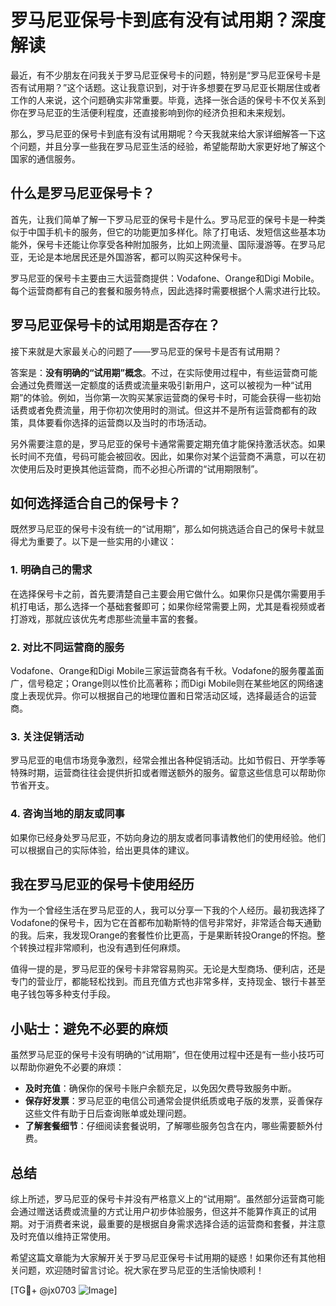 # 罗马尼亚保号卡到底有没有试用期？深度解读

最近，有不少朋友在问我关于罗马尼亚保号卡的问题，特别是“罗马尼亚保号卡是否有试用期？”这个话题。这让我意识到，对于许多想要在罗马尼亚长期居住或者工作的人来说，这个问题确实非常重要。毕竟，选择一张合适的保号卡不仅关系到你在罗马尼亚的生活便利程度，还直接影响到你的经济负担和未来规划。

那么，罗马尼亚的保号卡到底有没有试用期呢？今天我就来给大家详细解答一下这个问题，并且分享一些我在罗马尼亚生活的经验，希望能帮助大家更好地了解这个国家的通信服务。

## 什么是罗马尼亚保号卡？

首先，让我们简单了解一下罗马尼亚的保号卡是什么。罗马尼亚的保号卡是一种类似于中国手机卡的服务，但它的功能更加多样化。除了打电话、发短信这些基本功能外，保号卡还能让你享受各种附加服务，比如上网流量、国际漫游等。在罗马尼亚，无论是本地居民还是外国游客，都可以购买这种保号卡。

罗马尼亚的保号卡主要由三大运营商提供：Vodafone、Orange和Digi Mobile。每个运营商都有自己的套餐和服务特点，因此选择时需要根据个人需求进行比较。

## 罗马尼亚保号卡的试用期是否存在？

接下来就是大家最关心的问题了——罗马尼亚的保号卡是否有试用期？

答案是：**没有明确的“试用期”概念**。不过，在实际使用过程中，有些运营商可能会通过免费赠送一定额度的话费或流量来吸引新用户，这可以被视为一种“试用期”的体验。例如，当你第一次购买某家运营商的保号卡时，可能会获得一些初始话费或者免费流量，用于你初次使用时的测试。但这并不是所有运营商都有的政策，具体要看你选择的运营商以及当时的市场活动。

另外需要注意的是，罗马尼亚的保号卡通常需要定期充值才能保持激活状态。如果长时间不充值，号码可能会被回收。因此，如果你对某个运营商不满意，可以在初次使用后及时更换其他运营商，而不必担心所谓的“试用期限制”。

## 如何选择适合自己的保号卡？

既然罗马尼亚的保号卡没有统一的“试用期”，那么如何挑选适合自己的保号卡就显得尤为重要了。以下是一些实用的小建议：

### 1. **明确自己的需求**
   在选择保号卡之前，首先要清楚自己主要会用它做什么。如果你只是偶尔需要用手机打电话，那么选择一个基础套餐即可；如果你经常需要上网，尤其是看视频或者打游戏，那就应该优先考虑那些流量丰富的套餐。

### 2. **对比不同运营商的服务**
   Vodafone、Orange和Digi Mobile三家运营商各有千秋。Vodafone的服务覆盖面广，信号稳定；Orange则以性价比高著称；而Digi Mobile则在某些地区的网络速度上表现优异。你可以根据自己的地理位置和日常活动区域，选择最适合的运营商。

### 3. **关注促销活动**
   罗马尼亚的电信市场竞争激烈，经常会推出各种促销活动。比如节假日、开学季等特殊时期，运营商往往会提供折扣或者赠送额外的服务。留意这些信息可以帮助你节省开支。

### 4. **咨询当地的朋友或同事**
   如果你已经身处罗马尼亚，不妨向身边的朋友或者同事请教他们的使用经验。他们可以根据自己的实际体验，给出更具体的建议。

## 我在罗马尼亚的保号卡使用经历

作为一个曾经生活在罗马尼亚的人，我可以分享一下我的个人经历。最初我选择了Vodafone的保号卡，因为它在首都布加勒斯特的信号非常好，非常适合每天通勤的我。后来，我发现Orange的套餐性价比更高，于是果断转投Orange的怀抱。整个转换过程非常顺利，也没有遇到任何麻烦。

值得一提的是，罗马尼亚的保号卡非常容易购买。无论是大型商场、便利店，还是专门的营业厅，都能轻松找到。而且充值方式也非常多样，支持现金、银行卡甚至电子钱包等多种支付手段。

## 小贴士：避免不必要的麻烦

虽然罗马尼亚的保号卡没有明确的“试用期”，但在使用过程中还是有一些小技巧可以帮助你避免不必要的麻烦：

- **及时充值**：确保你的保号卡账户余额充足，以免因欠费导致服务中断。
- **保存好发票**：罗马尼亚的电信公司通常会提供纸质或电子版的发票，妥善保存这些文件有助于日后查询账单或处理问题。
- **了解套餐细节**：仔细阅读套餐说明，了解哪些服务包含在内，哪些需要额外付费。

## 总结

综上所述，罗马尼亚的保号卡并没有严格意义上的“试用期”。虽然部分运营商可能会通过赠送话费或流量的方式让用户初步体验服务，但这并不能算作真正的试用期。对于消费者来说，最重要的是根据自身需求选择合适的运营商和套餐，并注意及时充值以维持正常使用。

希望这篇文章能为大家解开关于罗马尼亚保号卡试用期的疑惑！如果你还有其他相关问题，欢迎随时留言讨论。祝大家在罗马尼亚的生活愉快顺利！

[TG💪+ @jx0703 ![Image](https://github.com/user-attachments/assets/dbca1d08-cadb-493c-b0ec-ad6f7a83f270)]